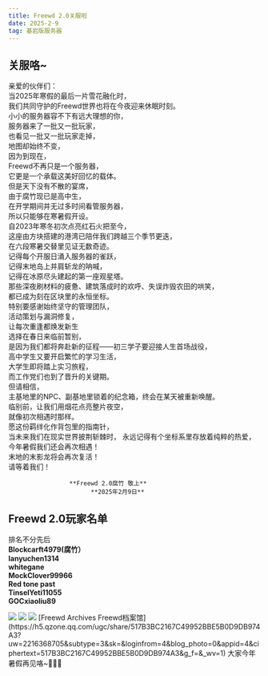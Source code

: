 ```yaml
---
title: Freewd 2.0关服啦
date: 2025-2-9
tag: 基岩版服务器
---
```

## 关服咯~

亲爱的伙伴们：</br>
当2025年寒假的最后一片雪花融化时，</br>
我们共同守护的Freewd世界也将在今夜迎来休眠时刻。</br>
小小的服务器容不下有远大理想的你，</br>
服务器来了一批又一批玩家，</br>
也看见一批又一批玩家走掉，</br>
地图却始终不变，</br>
因为到现在，</br>
Freewd不再只是一个服务器，</br>
它更是一个承载这美好回忆的载体。</br>
但是天下没有不散的宴席，</br>
由于腐竹现已是高中生，</br>
在开学期间并无过多时间看管服务器，</br>
所以只能够在寒暑假开设。</br>
自2023年寒冬初次点亮红石火把至今，</br>
这座由方块搭建的港湾已陪伴我们跨越三个季节更迭，</br>
在六段寒暑交替里见证无数奇迹。</br>
记得每个开服日涌入服务器的雀跃，</br>
记得末地岛上并肩斩龙的呐喊，</br>
记得在冰原尽头建起的第一座观星塔。</br>
那些深夜刷材料的疲惫、建筑落成时的欢呼、失误炸毁农田的哄笑，</br>
都已成为刻在区块里的永恒坐标。</br>
特别要感谢始终坚守的管理团队，</br>
活动策划与漏洞修复，</br>
让每次重逢都焕发新生</br>
选择在春日来临前暂别，</br>
是因为我们都将奔赴新的征程——初三学子要迎接人生首场战役，</br>
高中学生又要开启繁忙的学习生活，</br>
大学生即将踏上实习旅程，</br>
而工作党们也到了晋升的关键期。</br>
但请相信，</br>
主基地里的NPC、副基地里锁着的纪念箱，终会在某天被重新唤醒。</br>
临别前，让我们用烟花点亮整片夜空，</br>
就像初次相遇时那样。</br>
愿这份羁绊化作背包里的指南针，</br>
当未来我们在现实世界披荆斩棘时，
永远记得有个坐标系里存放着纯粹的热爱，</br>
今年暑假我们还会再次相遇！</br>
末地的末影龙将会再次复活！</br>
请等着我们！</br>


                     **Freewd 2.0腐竹 敬上**
                           **2025年2月9日**



## Freewd  2.0玩家名单

排名不分先后</br>
**Blockcarft4979(腐竹）**</br>
**lanyuchen1314**</br>
**whitegane**</br>
**MockClover99966**</br>
**Red tone past**</br>
**TinselYeti11055**</br>
**GOCxiaoliu89**</br>

<img src="http://r.photo.store.qq.com/psc?/V52QaM1t3cdkLX01oy3M3MJt8R1oBIF7/TmEUgtj9EK6.7V8ajmQrEFOgi3ir8VLI4WhXNeOULmaKmSEnsOAo4zMY*57r8Frkck4qoZWQiVLE25HgOuaMQxIlhjT2Hp5ig85klMvZ0x4!/r">
<img src="http://r.photo.store.qq.com/psc?/V52QaM1t3cdkLX01oy3M3MJt8R1oBIF7/TmEUgtj9EK6.7V8ajmQrEFOgi3ir8VLI4WhXNeOULmbs4zK*fMckWi5T2nE6VWZW6qe10hAcR83bp2*h*msKwH9yu*bnOKaZl5Wk4Qa2p5g!/r">
<img src="http://r.photo.store.qq.com/psc?/V52QaM1t3cdkLX01oy3M3MJt8R1oBIF7/TmEUgtj9EK6.7V8ajmQrEFOgi3ir8VLI4WhXNeOULmbDN0Dh2kThdUKvEF6hmbyXCNcQ5eYN9yNtCDiJ4X7iWI1YDN9KWzF2b6*9n.JHZxs!/r">
[Freewd Archives Freewd档案馆](https://h5.qzone.qq.com/ugc/share/517B3BC2167C49952BBE5B0D9DB974A3?uw=2216368705&subtype=3&sk=&loginfrom=4&blog_photo=0&appid=4&ciphertext=517B3BC2167C49952BBE5B0D9DB974A3&g_f=&_wv=1)
大家今年暑假再见咯~👋👋👋
